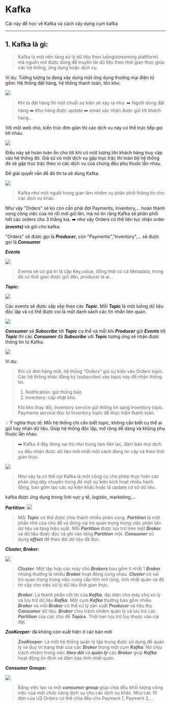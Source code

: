 # Kafka

Cái này để học về Kafka và cách xây dựng cụm kafka

---
## 1. Kafka là gì:

>Kafka là một nền tảng xử lý dữ liệu theo luồng(streaming plaltform) mã nguồn mở được dùng để truyền tải dữ liệu theo thời gian thực giữa các hệ thống, ứng dụng hoặc dịch vụ.

Ví dụ:
Tưởng tượng ta đang xây dựng một ứng dụng thương mại điện tử gồm: Hệ thống đặt hàng, hệ thống thanh toán, tồn kho.

![](img\Consumer_groups.png)

>Khi ta đặt hàng thì một chuỗi sự kiện sẽ xảy ra như: 
:arrow_right: Người dùng đặt hàng :arrow_right: Kho hàng được update :arrow_right: email xác nhận được gửi tới khách hàng...

Với một web nhỏ, kiến trúc đơn giản thì các dịch vụ này có thể trực tiếp gọi tới nhau.

![](https://github.com/supernewbiecoder/Kafka/blob/main/img/Simple_architecture.png)

Điều này sẽ hoàn toàn ổn cho tới khi có một lượng lớn khách hàng truy cập vào hệ thống đó. Giả sử có một dịch vụ gặp trục trặc thì toàn bộ hệ thống đó sẽ gặp trục trặc theo vì các dịch vụ của chúng đều phụ thuộc lẫn nhau.

Để giải quyết vấn đề đó thì ta sẽ dùng Kafka. 

![](img\https://github.com/supernewbiecoder/Kafka/blob/main/img/How_Kafka_works.png)

>Kafka như một người trung gian làm nhiệm vụ phân phối thông tin cho các dịch vụ khác.

Như vậy "Orders" sẽ ko còn cần phải đợi Payments, Inventory,... hoàn thành xong công việc của nó rồi mới gửi lên, mà nó tin rằng Kafka sẽ phân phối hết các orders cho 3 thằng kia.
:arrow_right: như vậy Orders có thể liên tục nhận order ***(events)*** và gửi cho kafka.

"Orders" sẽ được gọi là ***Producer***, còn "Payments","Inventory",... sẽ được gọi là ***Consumer***

___Events___

![](https://github.com/supernewbiecoder/Kafka/blob/main/img/Events_structure.png)

>Events sẽ có giá trị là cặp Key_value, đồng thời có cả Metadata, trong đó có thời gian được gửi đến, producer là ai...

***Topic:***

![](https://github.com/supernewbiecoder/Kafka/blob/main/img/Where_to_save_events.png)

Các events sẽ được sắp xếp theo các ***Topic***. Mỗi ***Topic*** là một luồng dữ liệu độc lập và có thể được coi là một danh sách các tin nhắn liên quan.

![](https://github.com/supernewbiecoder/Kafka/blob/main/img/Where_to_save_events_1.png)

***Consumer*** sẽ ***Subscribe*** tới ***Topic*** cụ thể và mỗi khi ***Producer*** gửi ***Events*** tới ***Topic*** thì các ***Consumer*** đã ***Subscribe*** với ***Topic*** tương ứng sẽ nhận được thông tin từ Kafka.

![](https://github.com/supernewbiecoder/Kafka/blob/main/img/Example_of_topics_in_action.png)

Ví dụ:
> Khi có đơn hàng mới, hệ thống “Orders” gửi sự kiện vào Orders topic. Các hệ thống khác đăng ký (subscribe) vào topic này để nhận thông tin.
>1. Notification: gửi thông báo.
>2. Inventory: cập nhật kho.
>
>Khi kho thay đổi, Inventory service gửi thông tin sang Inventory topic.
Payments service đọc từ Inventory topic để thực hiện thanh toán.

:bulb: Ý nghĩa thực tế: Mỗi hệ thống chỉ cần biết topic, không cần biết cụ thể ai gửi hay nhận dữ liệu. 
Giúp hệ thống độc lập, mở rộng dễ dàng và không phụ thuộc lẫn nhau.

>:arrow_right: Kafka ở đây đóng vai trò như trung tâm liên lạc, đảm bảo mọi dịch vụ đều nhận được dữ liệu mới nhất một cách đáng tin cậy và theo thời gian thực.

![](https://github.com/supernewbiecoder/Kafka/blob/main/img/What_is_Kafka.png)

>Như vậy ta có thể coi Kafka là một công cụ cho phép thực hiện các phản ứng dây chuyền trong đó một sự kiện kích hoạt nhiều hành động, bao gồm tạo các sự kiện khác hoặc là update cơ sở dữ liệu.

kafka được ứng dụng trong lĩnh vực y tế, logistic, marketing,...

***Partition:*** 
![](https://github.com/supernewbiecoder/Kafka/blob/main/img/Partition_in_Kafka.png)


>Mỗi ***Topic*** có thể được chia thành nhiều phân vùng. ***Partition*** là một phần nhỏ của chủ đề và đóng vai trò quan trọng trong việc phân tán dữ liệu và tăng hiệu suất. Mỗi ***Partition*** được lưu trữ trên một ***Broker*** và dữ liệu được đọc và ghi vào từng ***Partition*** một. ***Consumer*** sử dụng ***offset*** để theo dõi dữ liệu đã đọc.

***Cluster, Broker:***

![](https://github.com/supernewbiecoder/Kafka/blob/main/img/Kafka_cluster.png)

>***Cluster***: Một tập hợp các máy chủ ***Brokers*** bao gồm ít nhất 1 ***Broker*** nhưng thường là nhiều ***Broker*** hoạt động cùng nhau. ***Cluster*** có vai trò quan trọng trong việc cung cấp tính mở rộng, tính nhất quán và độ tin cậy cho việc xử lý dữ liệu thời gian thực.

>***Broker***: Là thành phần cốt lõi của ***Kafka***, đại diện cho máy chủ xử lý và lưu trữ dữ liệu ***Kafka***. Một cụm ***Kafka*** thường bao gồm nhiều ***Broker*** và mỗi ***Broker*** có thể xử lý sản xuất ***Producer*** và tiêu thụ ***Consumer*** dữ liệu. ***Broker*** chịu trách nhiệm quản lý và lưu trữ các ***Partition*** của các chủ đề ***Topics***. Thời hạn lưu trữ tùy thuộc vào cài đặt.

***ZooKeeper:*** đã không còn xuất hiện ở các bản mới

>***ZooKeeper***: Là một hệ thống quản lý tập trung được sử dụng để quản lý và duy trì trạng thái của các ***Broker*** trong một cụm ***Kafka***. Nó chịu trách nhiệm trong việc ***theo dõi*** và ***quản lý*** các ***Broker*** giúp ***Kafka*** hoạt động ổn định và đảm bảo tính nhất quán.


***Consumer Groups:***

![](https://github.com/supernewbiecoder/Kafka/blob/main/img/Consumer_groups.png)

>Bằng việc tạo ra một ***consumer group*** giúp chia đều khối lượng công việc của một chức năng dịch vụ cho các dịch vụ khác. Như các 10 đơn của US Orders có thể chia đều cho Payment 1, Payment 2,...


